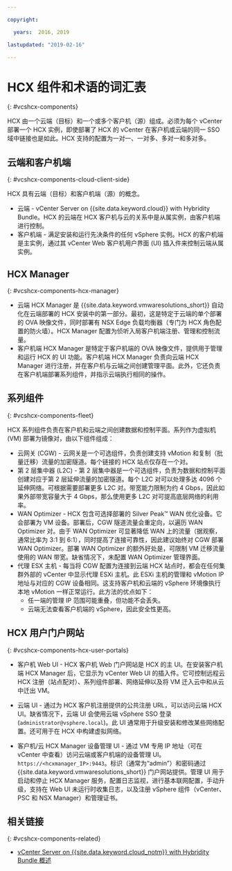 ```yaml
---

copyright:

  years:  2016, 2019

lastupdated: "2019-02-16"

---
```


# HCX 组件和术语的词汇表
{: #vcshcx-components}

HCX 由一个云端（目标）和一个或多个客户机（源）组成。必须为每个 vCenter 部署一个 HCX 实例，即使部署了 HCX 的 vCenter 在客户机或云端的同一 SSO 域中链接也是如此。HCX 支持的配置为一对一、一对多、多对一和多对多。

## 云端和客户机端
{: #vcshcx-components-cloud-client-side}

HCX 具有云端（目标）和客户机端（源）的概念。
- 云端 - vCenter Server on 	{{site.data.keyword.cloud}} with Hybridity Bundle。HCX 的云端在 HCX 客户机与云的关系中是从属实例，由客户机端进行控制。
- 客户机端 - 满足安装和运行先决条件的任何 vSphere 实例。HCX 的客户机端是主实例，通过其 vCenter Web 客户机用户界面 (UI) 插入件来控制云端从属实例。

## HCX Manager
{: #vcshcx-components-hcx-manager}

- 云端 HCX Manager 是 {{site.data.keyword.vmwaresolutions_short}} 自动化在云端部署的 HCX 安装中的第一部分。最初，这是特定于云端的单个部署的 OVA 映像文件，同时部署有 NSX Edge 负载均衡器（专门为 HCX 角色配置的防火墙）。HCX Manager 配置为侦听入局客户机端注册、管理和控制流量。
- 客户机端 HCX Manager 是特定于客户机端的 OVA 映像文件，提供用于管理和运行 HCX 的 UI 功能。客户机端 HCX Manager 负责向云端 HCX Manager 进行注册，并在客户机与云端之间创建管理平面。此外，它还负责在客户机端部署系列组件，并指示云端执行相同的操作。

## 系列组件
{: #vcshcx-components-fleet}

HCX 系列组件负责在客户机和云端之间创建数据和控制平面。系列作为虚拟机 (VM) 部署为镜像对，由以下组件组成：

- 云网关 (CGW) - 云网关是一个可选组件，负责创建支持 vMotion 和复制（批量迁移）流量的加密隧道。每个链接的 HCX 站点仅存在一个对。
- 第 2 层集中器 (L2C) - 第 2 层集中器是一个可选组件，负责为数据和控制平面创建对应于第 2 层延伸流量的加密隧道。每个 L2C 对可以处理多达 4096 个延伸网络。可根据需要部署更多 L2C 对。带宽能力限制为约 4 Gbps，因此如果外部带宽容量大于 4 Gbps，那么使用更多 L2C 对可提高底层网络的利用率。
- WAN Optimizer - HCX 包含可选择部署的 Silver Peak™ WAN 优化设备。它会部署为 VM 设备。部署后，CGW 隧道流量会重定向，以遍历 WAN Optimizer 对。由于 WAN Optimizer 可显著降低 WAN 上的流量（据观察，通常比率为 3:1 到 6:1），同时提高了连接可靠性，因此建议始终对 CGW 部署 WAN Optimizer。部署 WAN Optimizer 的额外好处是，可限制 VM 迁移流量使用的 WAN 带宽。缺省情况下，未配置 WAN Optimizer 管理界面。
- 代理 ESX 主机 - 每当将 CGW 配置为连接到云端 HCX 站点时，都会在任何集群外部的 vCenter 中显示代理 ESXi 主机。此 ESXi 主机的管理和 vMotion IP 地址与对应的 CGW 设备相同。这支持客户机和云端的 vSphere 环境像执行本地 vMotion 一样正常运行。此方法的优点如下：
    - 任一端的管理 IP 范围可能重叠，但功能不会丢失。
    - 云端无法查看客户机端的 vSphere，因此安全性更高。

## HCX 用户门户网站
{: #vcshcx-components-hcx-user-portals}

- 客户机 Web UI - HCX 客户机 Web 门户网站是 HCX 的主 UI。在安装客户机端 HCX Manager 后，它显示为 vCenter Web UI 的插入件。它可控制远程云 HCX 注册（站点配对）、系列组件部署、网络延伸以及将 VM 迁入云中和从云中迁出 VM。

- 云端 UI - 通过为 HCX 客户机注册提供的公共注册 URL，可以访问云端 HCX UI。缺省情况下，云端 UI 会使用云端 vSphere SSO 登录 (`administrator@vsphere.local`)。此 UI 通常用于升级安装和修改某些网络配置。还可用于在 HCX 中构建虚拟网络。

- 客户机/云 HCX Manager 设备管理 UI - 通过 VM 专用 IP 地址（可在 vCenter 中查看）访问云端或客户机端的设备管理 UI。`https://<hcxmanager_IP>:9443`。标识（通常为“admin”）和密码通过 {{site.data.keyword.vmwaresolutions_short}} 门户网站提供。管理 UI 用于启动和停止 HCX Manager 服务，配置日志监视，进行基本联网配置，手动升级，支持在 Web UI 未运行时收集日志，以及注册 vSphere 组件（vCenter、PSC 和 NSX Manager）和管理证书。

## 相关链接
{: #vcshcx-components-related}

* [vCenter Server on {{site.data.keyword.cloud_notm}} with Hybridity Bundle 概述](/docs/services/vmwaresolutions/archiref/vcs?topic=vmware-solutions-vcs-hybridity-intro)   
